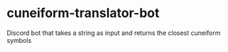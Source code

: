 # cuneiform-translator-bot
Discord bot that takes a string as input and returns the closest cuneiform symbols

